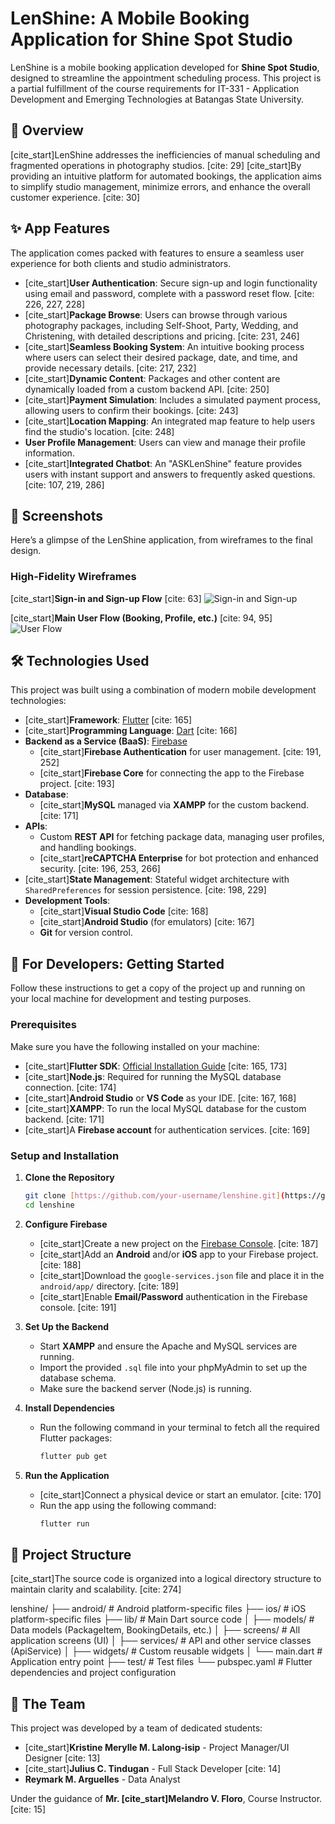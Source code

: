 # LenShine: A Mobile Booking Application for Shine Spot Studio

LenShine is a mobile booking application developed for **Shine Spot Studio**, designed to streamline the appointment scheduling process. This project is a partial fulfillment of the course requirements for IT-331 - Application Development and Emerging Technologies at Batangas State University.

## 🌟 Overview

[cite_start]LenShine addresses the inefficiencies of manual scheduling and fragmented operations in photography studios. [cite: 29] [cite_start]By providing an intuitive platform for automated bookings, the application aims to simplify studio management, minimize errors, and enhance the overall customer experience. [cite: 30]

## ✨ App Features

The application comes packed with features to ensure a seamless user experience for both clients and studio administrators.

* [cite_start]**User Authentication**: Secure sign-up and login functionality using email and password, complete with a password reset flow. [cite: 226, 227, 228]
* [cite_start]**Package Browse**: Users can browse through various photography packages, including Self-Shoot, Party, Wedding, and Christening, with detailed descriptions and pricing. [cite: 231, 246]
* [cite_start]**Seamless Booking System**: An intuitive booking process where users can select their desired package, date, and time, and provide necessary details. [cite: 217, 232]
* [cite_start]**Dynamic Content**: Packages and other content are dynamically loaded from a custom backend API. [cite: 250]
* [cite_start]**Payment Simulation**: Includes a simulated payment process, allowing users to confirm their bookings. [cite: 243]
* [cite_start]**Location Mapping**: An integrated map feature to help users find the studio's location. [cite: 248]
* **User Profile Management**: Users can view and manage their profile information.
* [cite_start]**Integrated Chatbot**: An "ASKLenShine" feature provides users with instant support and answers to frequently asked questions. [cite: 107, 219, 286]

## 📸 Screenshots

Here’s a glimpse of the LenShine application, from wireframes to the final design.

### High-Fidelity Wireframes

[cite_start]**Sign-in and Sign-up Flow** [cite: 63]
![Sign-in and Sign-up](https://storage.googleapis.com/maker-media-tool-store/b0d71a17-380d-402a-9642-887498c4d156)

[cite_start]**Main User Flow (Booking, Profile, etc.)** [cite: 94, 95]
![User Flow](https://storage.googleapis.com/maker-media-tool-store/a5b4c10c-3bb1-4475-ae90-7d721111d4e0)

## 🛠️ Technologies Used

This project was built using a combination of modern mobile development technologies:

* [cite_start]**Framework**: [Flutter](https://flutter.dev/) [cite: 165]
* [cite_start]**Programming Language**: [Dart](https://dart.dev/) [cite: 166]
* **Backend as a Service (BaaS)**: [Firebase](https://firebase.google.com/)
    * [cite_start]**Firebase Authentication** for user management. [cite: 191, 252]
    * [cite_start]**Firebase Core** for connecting the app to the Firebase project. [cite: 193]
* **Database**:
    * [cite_start]**MySQL** managed via **XAMPP** for the custom backend. [cite: 171]
* **APIs**:
    * Custom **REST API** for fetching package data, managing user profiles, and handling bookings.
    * [cite_start]**reCAPTCHA Enterprise** for bot protection and enhanced security. [cite: 196, 253, 266]
* [cite_start]**State Management**: Stateful widget architecture with `SharedPreferences` for session persistence. [cite: 198, 229]
* **Development Tools**:
    * [cite_start]**Visual Studio Code** [cite: 168]
    * [cite_start]**Android Studio** (for emulators) [cite: 167]
    * **Git** for version control.

## 🚀 For Developers: Getting Started

Follow these instructions to get a copy of the project up and running on your local machine for development and testing purposes.

### Prerequisites

Make sure you have the following installed on your machine:

* [cite_start]**Flutter SDK**: [Official Installation Guide](https://docs.flutter.dev/get-started/install) [cite: 165, 173]
* [cite_start]**Node.js**: Required for running the MySQL database connection. [cite: 174]
* [cite_start]**Android Studio** or **VS Code** as your IDE. [cite: 167, 168]
* [cite_start]**XAMPP**: To run the local MySQL database for the custom backend. [cite: 171]
* [cite_start]A **Firebase account** for authentication services. [cite: 169]

### Setup and Installation

1.  **Clone the Repository**
    ```sh
    git clone [https://github.com/your-username/lenshine.git](https://github.com/your-username/lenshine.git)
    cd lenshine
    ```

2.  **Configure Firebase**
    * [cite_start]Create a new project on the [Firebase Console](https://console.firebase.google.com/). [cite: 187]
    * [cite_start]Add an **Android** and/or **iOS** app to your Firebase project. [cite: 188]
    * [cite_start]Download the `google-services.json` file and place it in the `android/app/` directory. [cite: 189]
    * [cite_start]Enable **Email/Password** authentication in the Firebase console. [cite: 191]

3.  **Set Up the Backend**
    * Start **XAMPP** and ensure the Apache and MySQL services are running.
    * Import the provided `.sql` file into your phpMyAdmin to set up the database schema.
    * Make sure the backend server (Node.js) is running.

4.  **Install Dependencies**
    * Run the following command in your terminal to fetch all the required Flutter packages:
        ```sh
        flutter pub get
        ```

5.  **Run the Application**
    * [cite_start]Connect a physical device or start an emulator. [cite: 170]
    * Run the app using the following command:
        ```sh
        flutter run
        ```

## 📂 Project Structure

[cite_start]The source code is organized into a logical directory structure to maintain clarity and scalability. [cite: 274]

lenshine/
├── android/            # Android platform-specific files
├── ios/                # iOS platform-specific files
├── lib/                # Main Dart source code
│   ├── models/         # Data models (PackageItem, BookingDetails, etc.)
│   ├── screens/        # All application screens (UI)
│   ├── services/       # API and other service classes (ApiService)
│   ├── widgets/        # Custom reusable widgets
│   └── main.dart       # Application entry point
├── test/               # Test files
└── pubspec.yaml        # Flutter dependencies and project configuration

## 🤝 The Team

This project was developed by a team of dedicated students:

* [cite_start]**Kristine Merylle M. Lalong-isip** - Project Manager/UI Designer [cite: 13]
* [cite_start]**Julius C. Tindugan** - Full Stack Developer [cite: 14]
* **Reymark M. Arguelles** - Data Analyst

Under the guidance of **Mr. [cite_start]Melandro V. Floro**, Course Instructor. [cite: 15]
